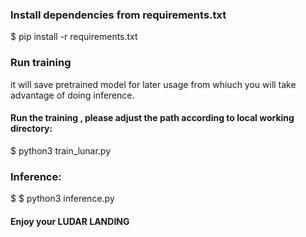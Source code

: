 ### Install dependencies from requirements.txt
$ pip install -r requirements.txt
### Run training
it  will save pretrained model for later usage from whiuch you will take advantage of doing inference.
#### Run the training , please adjust the path according to local working directory:
$ python3 train_lunar.py

### Inference:
$ $ python3 inference.py 

#### Enjoy your LUDAR LANDING ####
 